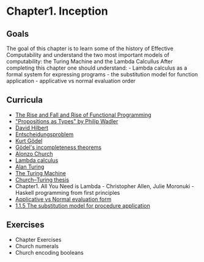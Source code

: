 # Chapter1. Inception

## Goals
  The goal of this chapter is to learn some of the history of Effective Computability and understand the two most important models of computability: the Turing Machine and the Lambda Calcullus
  After completing this chapter one should understand:
    - Lambda calculus as a formal system for expressing programs
    - the substitution model for function application
    - applicative vs normal evaluation order

## Curricula
  - [The Rise and Fall and Rise of Functional Programming](https://medium.com/javascript-scene/the-rise-and-fall-and-rise-of-functional-programming-composable-software-c2d91b424c8c)
  - ["Propositions as Types" by Philip Wadler](https://www.youtube.com/watch?v=IOiZatlZtGU)
  - [David Hilbert](https://en.wikipedia.org/wiki/David_Hilbert)
  - [Entscheidungsproblem](https://en.wikipedia.org/wiki/Entscheidungsproblem)
  - [Kurt Gödel](https://en.wikipedia.org/wiki/Kurt_G%C3%B6del)
  - [Gödel's incompleteness theorems](https://en.wikipedia.org/wiki/G%C3%B6del%27s_incompleteness_theorems#:~:text=G%C3%B6del's%20incompleteness%20theorems%20are%20two,in%20the%20philosophy%20of%20mathematics.)
  - [Alonzo Church](https://en.wikipedia.org/wiki/Alonzo_Church)
  - [Lambda calculus](https://en.wikipedia.org/wiki/Lambda_calculus)
  - [Alan Turing](https://en.wikipedia.org/wiki/Alan_Turing)
  - [The Turing Machine](https://en.wikipedia.org/wiki/Turing_machine)
  - [Church–Turing thesis](https://en.wikipedia.org/wiki/Church%E2%80%93Turing_thesis#:~:text=It%20states%20that%20a%20function,the%20British%20mathematician%20Alan%20Turing.)
  - Chapter1. All You Need is Lambda - Christopher Allen, Julie Moronuki - Haskell programming from first principles
  - [Applicative vs Normal evaluation form](https://courses.cs.washington.edu/courses/cse505/99au/functional/applicative-normal.pdf)
  - [1.1.5 The substitution model for procedure application](https://sarabander.github.io/sicp/html/1_002e1.xhtml#g_t1_002e1_002e5)

## Exercises
  - Chapter Exercises
  - Church numerals
  - Church encoding booleans